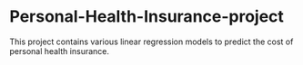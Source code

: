 # Personal-Health-Insurance-project
This project contains various linear regression models to predict the cost of personal health insurance.
